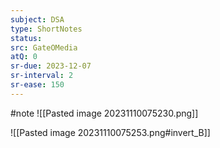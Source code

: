 ```yaml
---
subject: DSA
type: ShortNotes
status: 
src: GateOMedia
atQ: 0
sr-due: 2023-12-07
sr-interval: 2
sr-ease: 150
---
```

#note 
![[Pasted image 20231110075230.png]]

![[Pasted image 20231110075253.png#invert_B]]
